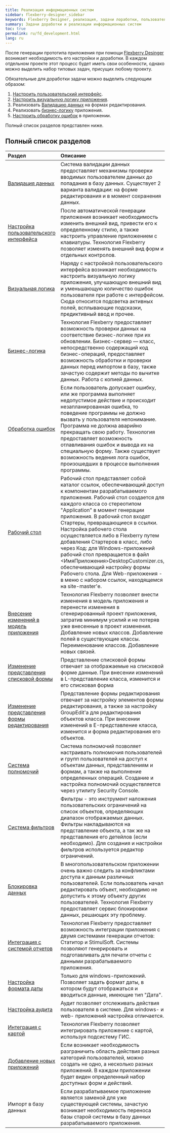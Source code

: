 ```yaml
---
title: Реализация информационных систем
sidebar: flexberry-designer_sidebar
keywords: Flexberry Designer, реализация, задачи лоработки, пользовательский интерфейс, логика приложения, валидация данных, прототип, доработка прототипа, этапы создания приложения
summary: Задачи доработки и реализации информационных систем
toc: true
permalink: ru/fd_development.html
lang: ru
---
```


После генерации прототипа приложения при помощи [Flexberry Desinger](fd_flexberry-designer.html) возникает необходимость его настройки и доработки. В каждом отдельном проекте этот процесс будет иметь свои особенности, однако можно выделить набор типовых задач, присущих любому проекту.

Обязательные для доработки задачи можно выделить следующим образом:

1. [Настроить пользовательский интерфейс](fw_customizing-user-interface.html).
2. [Настроить визуальную логику приложения](fw_visual-logic.html).
3. Реализовать [Валидацию данных](fw_edit-form-validation.html) на формах редактирования.
4. Реализовать [бизнес-логику](fo_business-logic.html) приложения.
5. [Настроить обработку ошибок](fp_error-handle.html) в приложении.

Полный список разделов представлен ниже.

## Полный список разделов

Раздел | Описание
:------|:--------
[Валидация данных](fw_edit-form-validation.html) | Система валидации данных предоставляет механизмы проверки вводимых пользователем данных до попадания в базу данных. Существует 2 варианта валидации: на форме редактирования и в момент сохранения данных.
[Настройка пользовательского интерфейса](fw_customizing-user-interface.html) | После автоматической генерации приложения возникает необходимость изменить внешний вид, привести его к определенному стилю, а также настроить управление приложением с клавиатуры. Технология Flexberry позволяет изменять внешний вид форм и отдельных контролов.
[Визуальная логика](fw_visual-logic.html) | Наряду с настройкой пользовательского интерфейса возникает необходимость настроить визуальную логику приложения, улучшающую внешний вид и уменьшающую количество ошибок пользователя при работе с интерфейсом. Сюда относится подсветка активных полей, всплывающие подсказки, предиктивный ввод и прочее.
[Бизнес-логика](fo_business-logic.html) | Технология Flexberry предоставляет возможность проверки данных на соответствие бизнес-логике при их обновлении. Бизнес-сервер — класс, непосредственно содержащий код бизнес-операций, предоставляет возможность обработки и проверки данных перед импортом в базу, также зачастую содержит методы по вычитке данных. Работа с копией данных.
[Обработка ошибок](fp_error-handle.html) | Если пользователь допускает ошибку, или же программа выполняет недопустимое действие и происходит незапланированная ошибка, то поведение программы не должно вызвать у пользователя непонимание. Программа не должна аварийно прекращать свою работу. Технология предоставляет возможность отлавливания ошибок и вывода их на специальную форму. Также существует возможность ведения лога ошибок, произошедших в процессе выполнения программы.
[Рабочий стол](fw_app-desktop.html) | Рабочий стол представляет собой каталог ссылок, обеспечивающий доступ к компонентам разрабатываемого приложения. Рабочий стол создается для каждого класса со стереотипом "Application" в момент генерации приложения. В рабочий стол входят Стартеры, превращающиеся в ссылки. Настройка рабочего стола осуществляется либо в Flexberry путем добавления Стартеров в класс, либо через Код: для Windows-приложений рабочий стол превращается в файл <ИмяПриложения>DesktopCustomizer.cs, обеспечивающий настройку формы Рабочего стола. Для Web-приложения - в меню с набором ссылок, находящемся на site-master'е.
[Внесение изменений в модель приложения](fd_change-model.html) | Технология Flexberry позволяет внести изменения в модель приложения и перенести изменения в сгенерированный проект приложения, затратив минимум усилий и не потеряв уже внесенные в проект изменения. Добавление новых классов. Добавление полей в существующие классы. Переименование классов. Добавление новых связей.
[Изменение представления списковой формы](fd_listform.html) | Представление списковой формы отвечает за отображаемые на списковой форме данные. При внесении изменений в L-представление класса, изменится и его списковая форма
[Изменение представления формы редактирования](fd_change-e-view.html) | Представление формы редактирования отвечает за настройку элементов формы редактирования, а также за настройку GroupEdit'a для редактирования объектов класса. При внесении изменений в E-представление класса, изменится и форма редактирования его объектов.
[Система полномочий](efs_secutity.html) | Система полномочий позволяет настраивать полномочия пользователей и групп пользователей на доступ к объектам данных, представлениям и формам, а также на выполнение определенных операций. Создание и настройка полномочий осуществляется через утилиту Security Console.
[Система фильтров](fw_filtersand-limits.html) | Фильтры - это инструмент наложения пользовательских ограничений на список объектов, определяющих диапазон отображаемых данных. Фильтры накладываются на представление объекта, а так же на представления его детейлов (если необходимо). Для создания и настройки фильтров используется редактор ограничений.
[Блокировка данных](fo_lock-service.html) | В многопользовательском приложении очень важно следить за конфликтами доступа к данным различных пользователей. Если пользователь начал редактировать объект, необходимо не допустить к этому объекту других пользователей. Технология Flexberry предоставляет сервис блокировки данных, решающих эту проблему.
[Интеграция с системой отчетов](fp_create-uni-report.html) | Технология Flexberry предоставляет возможность интеграции приложения с двумя системами генерации отчетов: Статитор и StimulSoft. Системы позволяют генерировать и подготавливать для печати отчеты с данными разрабатываемого приложения.
[Настройка формата даты](fw_date-format.html) | Только для windows-приложений. Позволяет задать формат даты, в котором будут отображаться и вводиться данные, имеющие тип "Дата".
[Настройка аудита](efs_audit.html) | Аудит позволяет отслеживать действия пользователя в системе. Для windows- и web- приложений настройка отличается.
[Интеграция с картой](fg_landing_page.html) | Технология Flexberry позволяет интегрировать приложение с картой, используя подсистему ГИС.
[Добавление новых приложений](fd_application.html) | Если возникает необходимость разграничить область действия разных категорий пользователей, можно создать не одно, а несколько разных приложений. В каждом приложении будет виден определенный набор доступных форм и действий.
Импорт в базу данных | Если разрабатываемое приложение является заменой для уже существующей системы, зачастую возникает необходимость переноса базы старой системы в базу данных разрабатываемого приложения.
